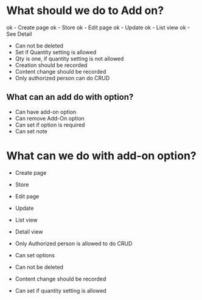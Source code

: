 # What should we do to Add on?
ok - Create page
ok - Store
ok - Edit page
ok - Update
ok - List view
ok - See Detail


- Can not be deleted
- Set if Quantity setting is allowed
- Qty is one, if quantity setting is not allowed
- Creation should be recorded
- Content change should be recorded
- Only authorized person can do CRUD


## What can an add do with option?
- Can have add-on option
- Can remove Add-On option
- Can set if option is required
- Can set note



# What can we do with add-on option?
- Create page
- Store
- Edit page
- Update
- List view
- Detail view


- Only Authorized person is allowed to do CRUD
- Can set options
- Can not be deleted
- Content change should be recorded
- Can set if quantity setting is allowed
